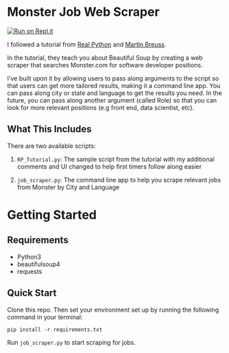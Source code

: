 # Monster Job Web Scraper
[![Run on Repl.it](https://repl.it/badge/github/crc8109/job-scraper)](https://repl.it/github/crc8109/job-scraper)

I followed a tutorial from [Real Python](https://realpython.com/beautiful-soup-web-scraper-python/) and [Martin Breuss](https://github.com/martin-martin).

In the tutorial, they teach you about Beautiful Soup by creating a web scraper that searches Monster.com for software developer positions.

I've built upon it by allowing users to pass along arguments to the script so that users can get more tailored results, making it a command line app. You can pass along city or state and language to get the results you need. In the future, you can pass along another argument (called Role) so that you can look for more relevant positions (e.g front end, data scientist, etc).

## What This Includes
There are two available scripts:

1. `RP_Tutorial.py`: The sample script from the tutorial with my additional comments and UI changed to help first timers follow along easier

2. `job_scraper.py`: The command line app to help you scrape relevant jobs from Monster by City and Language


# Getting Started

## Requirements
* Python3
* beautifulsoup4
* requests

## Quick Start
Clone this repo. Then set your environment set up by running the following command in your terminal:
```
pip install -r requirements.txt
```
Run ```job_scraper.py``` to start scraping for jobs.
